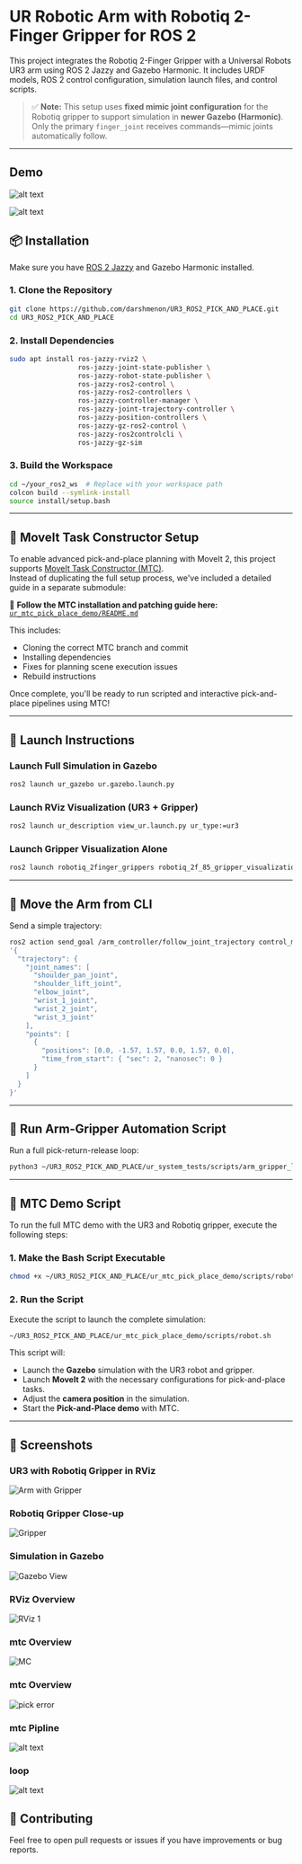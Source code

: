 
# UR Robotic Arm with Robotiq 2-Finger Gripper for ROS 2

This project integrates the Robotiq 2-Finger Gripper with a Universal Robots UR3 arm using ROS 2 Jazzy and Gazebo Harmonic. It includes URDF models, ROS 2 control configuration, simulation launch files, and control scripts.

> ✅ **Note:** This setup uses **fixed mimic joint configuration** for the Robotiq gripper to support simulation in **newer Gazebo (Harmonic)**. Only the primary `finger_joint` receives commands—mimic joints automatically follow.

---

## Demo 
![alt text](images/exec.gif)

![alt text](images/demo-ezgif.com-video-to-gif-converter.gif)

## 📦 Installation

Make sure you have [ROS 2 Jazzy](https://docs.ros.org/en/jazzy/index.html) and Gazebo Harmonic installed.

### 1. Clone the Repository
```bash
git clone https://github.com/darshmenon/UR3_ROS2_PICK_AND_PLACE.git
cd UR3_ROS2_PICK_AND_PLACE
```

### 2. Install Dependencies
```bash
sudo apt install ros-jazzy-rviz2 \
                 ros-jazzy-joint-state-publisher \
                 ros-jazzy-robot-state-publisher \
                 ros-jazzy-ros2-control \
                 ros-jazzy-ros2-controllers \
                 ros-jazzy-controller-manager \
                 ros-jazzy-joint-trajectory-controller \
                 ros-jazzy-position-controllers \
                 ros-jazzy-gz-ros2-control \
                 ros-jazzy-ros2controlcli \
                 ros-jazzy-gz-sim
```

### 3. Build the Workspace
```bash
cd ~/your_ros2_ws  # Replace with your workspace path
colcon build --symlink-install
source install/setup.bash
```

---

## 🧩 MoveIt Task Constructor Setup

To enable advanced pick-and-place planning with MoveIt 2, this project supports [MoveIt Task Constructor (MTC)](https://github.com/ros-planning/moveit_task_constructor).  
Instead of duplicating the full setup process, we've included a detailed guide in a separate submodule:

📄 **Follow the MTC installation and patching guide here:**  
[`ur_mtc_pick_place_demo/README.md`](ur_mtc_pick_place_demo/README.md)

This includes:
- Cloning the correct MTC branch and commit
- Installing dependencies
- Fixes for planning scene execution issues
- Rebuild instructions

Once complete, you'll be ready to run scripted and interactive pick-and-place pipelines using MTC!

---

## 🚀 Launch Instructions

### Launch Full Simulation in Gazebo
```bash
ros2 launch ur_gazebo ur.gazebo.launch.py
```

### Launch RViz Visualization (UR3 + Gripper)
```bash
ros2 launch ur_description view_ur.launch.py ur_type:=ur3
```

### Launch Gripper Visualization Alone
```bash
ros2 launch robotiq_2finger_grippers robotiq_2f_85_gripper_visualization/launch/test_2f_85_model.launch.py
```

---

## 🤖 Move the Arm from CLI

Send a simple trajectory:
```bash
ros2 action send_goal /arm_controller/follow_joint_trajectory control_msgs/action/FollowJointTrajectory \
'{
  "trajectory": {
    "joint_names": [
      "shoulder_pan_joint",
      "shoulder_lift_joint",
      "elbow_joint",
      "wrist_1_joint",
      "wrist_2_joint",
      "wrist_3_joint"
    ],
    "points": [
      {
        "positions": [0.0, -1.57, 1.57, 0.0, 1.57, 0.0],
        "time_from_start": { "sec": 2, "nanosec": 0 }
      }
    ]
  }
}'
```

---

## 🔁 Run Arm-Gripper Automation Script

Run a full pick-return-release loop:
```bash
python3 ~/UR3_ROS2_PICK_AND_PLACE/ur_system_tests/scripts/arm_gripper_loop_controller.py
```

---

## 📝 MTC Demo Script

To run the full MTC demo with the UR3 and Robotiq gripper, execute the following steps:

### 1. **Make the Bash Script Executable**
```bash
chmod +x ~/UR3_ROS2_PICK_AND_PLACE/ur_mtc_pick_place_demo/scripts/robot.sh
```

### 2. **Run the Script**
Execute the script to launch the complete simulation:
```bash
~/UR3_ROS2_PICK_AND_PLACE/ur_mtc_pick_place_demo/scripts/robot.sh
```

This script will:
- Launch the **Gazebo** simulation with the UR3 robot and gripper.
- Launch **MoveIt 2** with the necessary configurations for pick-and-place tasks.
- Adjust the **camera position** in the simulation.
- Start the **Pick-and-Place demo** with MTC.

---

## 📸 Screenshots

### UR3 with Robotiq Gripper in RViz  
![Arm with Gripper](/images/arm_with_gripper.png)

### Robotiq Gripper Close-up  
![Gripper](/images/gripper.png)

### Simulation in Gazebo  
![Gazebo View](/images/image.png)

### RViz Overview  
![RViz 1](/images/rviz1.png)

### mtc Overview  
![MC](/images/mtc.png)

### mtc Overview  

![pick error](images/pick_error.png)

### mtc Pipline  

![alt text](images/mtc_pp.png)

### loop
![alt text](images/looponline-video-cutter.com-ezgif.com-video-to-gif-converter.gif)


## 🤝 Contributing

Feel free to open pull requests or issues if you have improvements or bug reports.

